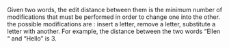 Given two words, the edit distance between them is the minimum number of modifications that must be performed in order to change one into the other. the possible modifications are : insert a letter, remove a letter, substitute a letter with another. For example, the distance between the two words “Ellen “ and “Hello” is 3.